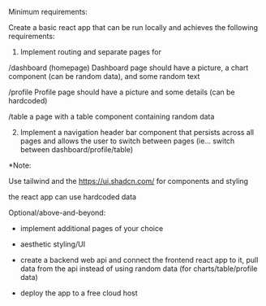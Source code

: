 Minimum requirements:

Create a basic react app that can be run locally and achieves the following requirements:

1. Implement routing and separate pages for

/dashboard (homepage)
Dashboard page should have a picture, a chart component (can be random data), and some random text

/profile
Profile page should have a picture and some details (can be hardcoded)

/table
a page with a table component containing random data

2. Implement a navigation header bar component that persists across all pages and allows the user to switch between pages (ie... switch between dashboard/profile/table)

\*Note:

Use tailwind and the https://ui.shadcn.com/ for components and styling

the react app can use hardcoded data

Optional/above-and-beyond:

- implement additional pages of your choice

- aesthetic styling/UI

- create a backend web api and connect the frontend react app to it, pull data from the api instead of using random data (for charts/table/profile data)

- deploy the app to a free cloud host
